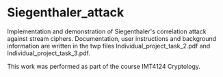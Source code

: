 # Siegenthaler_attack
Implementation and demonstration of Siegenthaler's correlation attack against stream ciphers. 
Documentation, user instructions and background information are written in the twp files
Individual_project_task_2.pdf and Individual_project_task_3.pdf.

This work was performed as part of the course IMT4124 Cryptology.
